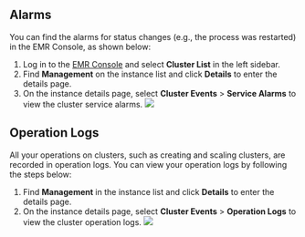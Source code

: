 
## Alarms
You can find the alarms for status changes (e.g., the process was restarted) in the EMR Console, as shown below:
1. Log in to the [EMR Console](https://console.cloud.tencent.com/emr) and select **Cluster List** in the left sidebar.
2. Find **Management** on the instance list and click **Details** to enter the details page.
3. On the instance details page, select **Cluster Events** > **Service Alarms** to view the cluster service alarms.
![](https://main.qcloudimg.com/raw/11c71a8602d5a7c16a6cafee35e1413e.png)

## Operation Logs
All your operations on clusters, such as creating and scaling clusters, are recorded in operation logs. You can view your operation logs by following the steps below:
1. Find **Management** in the instance list and click **Details** to enter the details page.
2. On the instance details page, select **Cluster Events** > **Operation Logs** to view the cluster operation logs.
![](https://main.qcloudimg.com/raw/4767193df8256d8db077111fdf243466.png)
